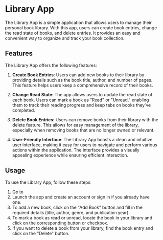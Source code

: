 # Library App

The Library App is a simple application that allows users to manage their personal book library. With this app, users can create book entries, change the read state of books, and delete entries. It provides an easy and convenient way to organize and track your book collection.

## Features

The Library App offers the following features:

1. **Create Book Entries**: Users can add new books to their library by providing details such as the book title, author, and number of pages. This feature helps users keep a comprehensive record of their books.

2. **Change Read State**: The app allows users to update the read state of each book. Users can mark a book as "Read" or "Unread," enabling them to track their reading progress and keep tabs on books they've completed.

3. **Delete Book Entries**: Users can remove books from their library with the delete feature. This allows for easy management of the library, especially when removing books that are no longer owned or relevant.


6. **User-Friendly Interface**: The Library App boasts a clean and intuitive user interface, making it easy for users to navigate and perform various actions within the application. The interface provides a visually appealing experience while ensuring efficient interaction.

## Usage

To use the Library App, follow these steps:

1. Go to
2. Launch the app and create an account or sign in if you already have one.
3. To add a new book, click on the "Add Book" button and fill in the required details (title, author, genre, and publication year).
4. To mark a book as read or unread, locate the book in your library and click on the corresponding button or checkbox.
5. If you want to delete a book from your library, find the book entry and click on the "Delete" button.
